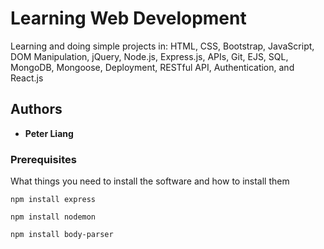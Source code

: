 # Learning Web Development

Learning and doing simple projects in: HTML, CSS, Bootstrap, JavaScript, DOM Manipulation, jQuery, Node.js, Express.js, APIs, Git, EJS, SQL, MongoDB, Mongoose, Deployment, RESTful API, Authentication, and React.js

## Authors

* **Peter Liang**


### Prerequisites

What things you need to install the software and how to install them

```
npm install express
```
```
npm install nodemon
```
```
npm install body-parser
```

